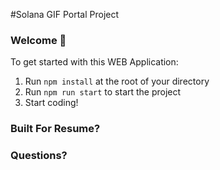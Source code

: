 #Solana GIF Portal Project

### **Welcome 👋**
To get started with this WEB Application:

1. Run `npm install` at the root of your directory
2. Run `npm run start` to start the project
3. Start coding!

### **Built For Resume?**

### **Questions?**

